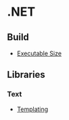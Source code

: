 # .NET
## Build
- [Executable Size](Build/Executable%20Size.md)

## Libraries
### Text
- [Templating](Libraries/Text/Templating.md)